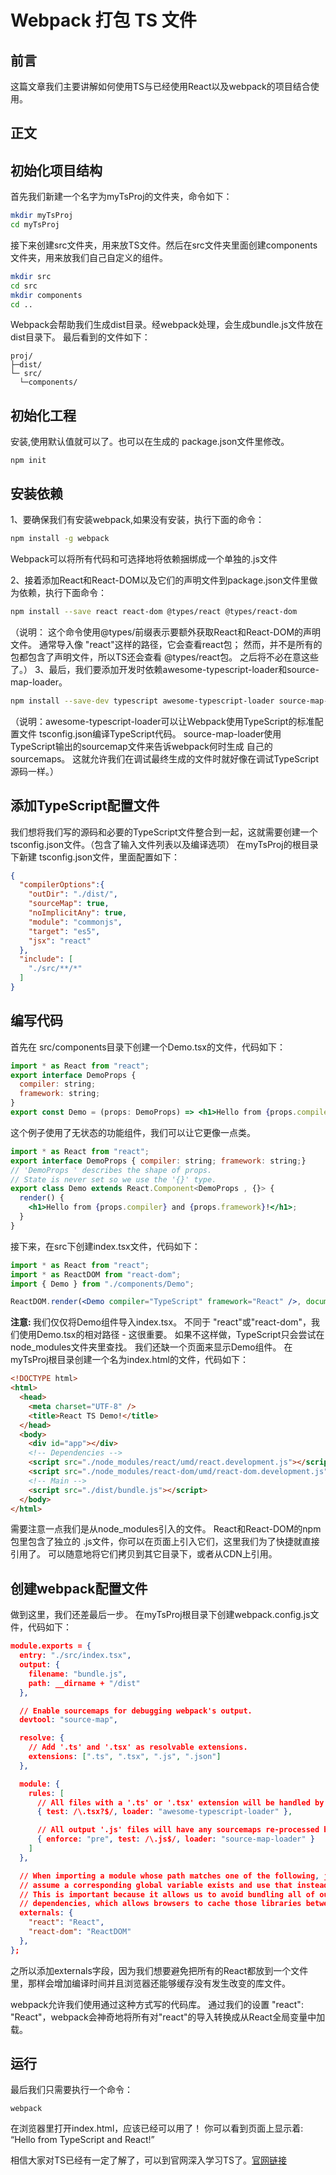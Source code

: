 # Webpack 打包 TS 文件

## 前言

这篇文章我们主要讲解如何使用TS与已经使用React以及webpack的项目结合使用。

## 正文
## 初始化项目结构
首先我们新建一个名字为myTsProj的文件夹，命令如下：
```bash
mkdir myTsProj
cd myTsProj
```

接下来创建src文件夹，用来放TS文件。然后在src文件夹里面创建components文件夹，用来放我们自己自定义的组件。

```bash
mkdir src
cd src
mkdir components
cd ..
```

Webpack会帮助我们生成dist目录。经webpack处理，会生成bundle.js文件放在dist目录下。
最后看到的文件如下：

```
proj/
├─dist/
└─ src/   
  └─components/
```

## 初始化工程
安装,使用默认值就可以了。也可以在生成的 package.json文件里修改。

```
npm init
```

## 安装依赖
1、要确保我们有安装webpack,如果没有安装，执行下面的命令：

```bash
npm install -g webpack
```
Webpack可以将所有代码和可选择地将依赖捆绑成一个单独的.js文件

2、接着添加React和React-DOM以及它们的声明文件到package.json文件里做为依赖，执行下面命令：

```bash
npm install --save react react-dom @types/react @types/react-dom
```
（说明： 这个命令使用@types/前缀表示要额外获取React和React-DOM的声明文件。 通常导入像 "react"这样的路径，它会查看react包； 然而，并不是所有的包都包含了声明文件，所以TS还会查看 @types/react包。 之后将不必在意这些了。）
3、最后，我们要添加开发时依赖awesome-typescript-loader和source-map-loader。

```bash
npm install --save-dev typescript awesome-typescript-loader source-map-loader
```
（说明：awesome-typescript-loader可以让Webpack使用TypeScript的标准配置文件 tsconfig.json编译TypeScript代码。 source-map-loader使用TypeScript输出的sourcemap文件来告诉webpack何时生成 自己的sourcemaps。 这就允许我们在调试最终生成的文件时就好像在调试TypeScript源码一样。）
## 添加TypeScript配置文件
我们想将我们写的源码和必要的TypeScript文件整合到一起，这就需要创建一个tsconfig.json文件。（包含了输入文件列表以及编译选项）
在myTsProj的根目录下新建 tsconfig.json文件，里面配置如下：

```json
{ 
  "compilerOptions":{        
    "outDir": "./dist/",        
    "sourceMap": true,
    "noImplicitAny": true,
    "module": "commonjs",        
    "target": "es5",
    "jsx": "react"    
  },   
  "include": [
    "./src/**/*"
  ]
}
```
## 编写代码
首先在 src/components目录下创建一个Demo.tsx的文件，代码如下：
```jsx
import * as React from "react";
export interface DemoProps { 
  compiler: string;
  framework: string;
}
export const Demo = (props: DemoProps) => <h1>Hello from {props.compiler} and {props.framework}!</h1>;
```
这个例子使用了无状态的功能组件，我们可以让它更像一点类。
```jsx
import * as React from "react";
export interface DemoProps { compiler: string; framework: string;}
// 'DemoProps ' describes the shape of props.
// State is never set so we use the '{}' type.
export class Demo extends React.Component<DemoProps , {}> {
  render() {
    <h1>Hello from {props.compiler} and {props.framework}!</h1>;
  }
}
```
接下来，在src下创建index.tsx文件，代码如下：
```jsx
import * as React from "react";
import * as ReactDOM from "react-dom";
import { Demo } from "./components/Demo";

ReactDOM.render(<Demo compiler="TypeScript" framework="React" />, document.getElementById("app")
```
<b>注意:  </b>
我们仅仅将Demo组件导入index.tsx。 不同于 "react"或"react-dom"，我们使用Demo.tsx的相对路径 - 这很重要。 如果不这样做，TypeScript只会尝试在 node_modules文件夹里查找。
我们还缺一个页面来显示Demo组件。 在myTsProj根目录创建一个名为index.html的文件，代码如下：

```html
<!DOCTYPE html>
<html>
  <head>
    <meta charset="UTF-8" />
    <title>React TS Demo!</title>
  </head>    
  <body>        
    <div id="app"></div>        
    <!-- Dependencies -->
    <script src="./node_modules/react/umd/react.development.js"></script>
    <script src="./node_modules/react-dom/umd/react-dom.development.js"></script>        
    <!-- Main -->        
    <script src="./dist/bundle.js"></script>    
  </body>
</html>
```
需要注意一点我们是从node_modules引入的文件。 React和React-DOM的npm包里包含了独立的 .js文件，你可以在页面上引入它们，这里我们为了快捷就直接引用了。 可以随意地将它们拷贝到其它目录下，或者从CDN上引用。
## 创建webpack配置文件
做到这里，我们还差最后一步。
在myTsProj根目录下创建webpack.config.js文件，代码如下：
```json
module.exports = {
  entry: "./src/index.tsx",
  output: {
    filename: "bundle.js",
    path: __dirname + "/dist"
  },

  // Enable sourcemaps for debugging webpack's output.
  devtool: "source-map",

  resolve: {
    // Add '.ts' and '.tsx' as resolvable extensions.
    extensions: [".ts", ".tsx", ".js", ".json"]
  },

  module: {
    rules: [
      // All files with a '.ts' or '.tsx' extension will be handled by 'awesome-typescript-loader'.
      { test: /\.tsx?$/, loader: "awesome-typescript-loader" },

      // All output '.js' files will have any sourcemaps re-processed by 'source-map-loader'.
      { enforce: "pre", test: /\.js$/, loader: "source-map-loader" }
    ]
  },

  // When importing a module whose path matches one of the following, just
  // assume a corresponding global variable exists and use that instead.
  // This is important because it allows us to avoid bundling all of our
  // dependencies, which allows browsers to cache those libraries between builds.
  externals: {
    "react": "React",
    "react-dom": "ReactDOM"
  },
};
```
之所以添加externals字段，因为我们想要避免把所有的React都放到一个文件里，那样会增加编译时间并且浏览器还能够缓存没有发生改变的库文件。

webpack允许我们使用通过这种方式写的代码库。 通过我们的设置 "react": "React"，webpack会神奇地将所有对"react"的导入转换成从React全局变量中加载。

## 运行
最后我们只需要执行一个命令：
```
webpack
```
在浏览器里打开index.html，应该已经可以用了！ 你可以看到页面上显示着:
“Hello from TypeScript and React!”

相信大家对TS已经有一定了解了，可以到官网深入学习TS了。[官网链接](https://github.com/Microsoft/TypeScript-React-Starter#typescript-react-starter)

